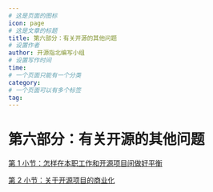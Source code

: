 ```yaml
---
# 这是页面的图标
icon: page
# 这是文章的标题
title: 第六部分：有关开源的其他问题
# 设置作者
author: 开源指北编写小组
# 设置写作时间
time: 
# 一个页面只能有一个分类
category: 
# 一个页面可以有多个标签
tag:
---
```

# 第六部分：有关开源的其他问题

[第 1 小节：怎样在本职工作和开源项目间做好平衡](第%201%20小节：怎样在本职工作和开源项目间做好平衡)

[第 2 小节：关于开源项目的商业化](第%202%20小节：关于开源项目的商业化)
